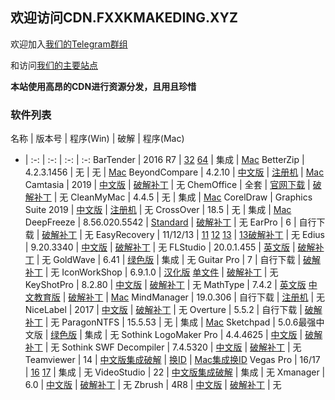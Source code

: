 ## 欢迎访问CDN.FXXKMAKEDING.XYZ

欢迎加入[我们的Telegram群组](https://t.me/fxxkmakeding)

和访问[我们的主要站点](https://www.fxxkmakeding.xyz/)

**本站使用高昂的CDN进行资源分发，且用且珍惜**

### 软件列表

名称 | 版本号 | 程序(Win) | 破解 | 程序(Mac)
- | :-: | :-: | :-: | :-:
BarTender | 2016 R7 | [32](http://e.cy.ci/Bartender/bt32.zip) [64](http://e.cy.ci/Bartender/bt64.zip) | 集成 | [Mac](http://e.cy.ci/Bartender/mac.zip)
BetterZip | 4.2.3.1456 | 无 | 无 | [Mac](http://e.cy.ci/BetterZip/mac.zip)
BeyondCompare | 4.2.10 | [中文版](http://e.cy.ci/BeyondCompare/beyondcomparezh.zip) | [注册机](http://e.cy.ci/BeyondCompare/keygen.zip) | [Mac](http://e.cy.ci/BeyondCompare/mac.zip)
Camtasia | 2019 | [中文版](http://e.cy.ci/Camtasia/camtasia.zip) | [破解补丁](http://e.cy.ci/Camtasia/crack.zip) | 无
ChemOffice | 全套 | [官网下载](https://www.perkinelmer.com.cn/Product/chemoffice-professional-chemofficepro) | [破解补丁](http://e.cy.ci/ChemOffice/crack.zip) | 无
CleanMyMac | 4.4.5 | 无 | 集成 | [Mac](http://e.cy.ci/CleanMyMac/cleanmymac.zip)
CorelDraw | Graphics Suite 2019 | [中文版](http://e.cy.ci/CorelDraw/coreldraw.zip) | [注册机](http://e.cy.ci/CorelDraw/keygen.zip) | 无
CrossOver | 18.5 | 无 | 集成 | [Mac](http://e.cy.ci/CrossOver/crossover.zip)
DeepFreeze | 8.56.020.5542 | [Standard](http://e.cy.ci/DeepFreeze/DeepFreeze.zip) | [破解补丁](http://e.cy.ci/DeepFreeze/crack.zip) | 无
EarPro | 6 | 自行下载 | [破解补丁](http://e.cy.ci/Earpro6/crack.zip) | 无
EasyRecovery | 11/12/13 | [11](http://e.cy.ci/EasyRecovery/easyrecovery11.zip) [12](http://e.cy.ci/EasyRecovery/EasyRrecovery12.zip) [13](http://e.cy.ci/EasyRecovery/EasyRecovery13.zip) | [13破解补丁](http://e.cy.ci/EasyRecovery/crack.zip) | 无
Edius | 9.20.3340 | [中文版](http://e.cy.ci/Edius9/edius9.zip) | [破解补丁](http://e.cy.ci/Edius9/crack.zip) | 无
FLStudio | 20.0.1.455 | [英文版](http://e.cy.ci/FLStudio20/flstudio20.zip) | [破解补丁](http://e.cy.ci/FLStudio20/crack.zip) | 无
GoldWave | 6.41 | [绿色版](http://e.cy.ci/GoldWave/GoldWave.zip) | 集成 | 无
Guitar Pro | 7 | 自行下载 | [破解补丁](http://e.cy.ci/GuitarPro/GuitarProcrack.zip) | 无
IconWorkShop | 6.9.1.0 | [汉化版](http://e.cy.ci/IconWorkshop/IconWorkshop.zip) [单文件](http://e.cy.ci/IconWorkshop/IconWorkshopdwj.zip) | [破解补丁](http://e.cy.ci/IconWorkshop/reg.zip) | 无
KeyShotPro | 8.2.80 | [中文版](http://e.cy.ci/KeyShotPro/keyshotpro.zip) | [破解补丁](http://e.cy.ci/KeyShotPro/crack.zip) | 无
MathType | 7.4.2 | [英文版](http://e.cy.ci/MathType/MathType.zip) [中文教育版](http://e.cy.ci/MathType/edu.zip) | [破解补丁](http://e.cy.ci/MathType/crack.zip) | [Mac](http://e.cy.ci/MathType/mac.zip)
MindManager | 19.0.306 | 自行下载 | [注册机](http://e.cy.ci/MindManager/keygen.zip) | 无
NiceLabel | 2017 | [中文版](http://e.cy.ci/NiceLabel/NiceLabel.zip) | [破解补丁](http://e.cy.ci/NiceLabel/keygen.zip) | 无
Overture | 5.5.2 | 自行下载 | [破解补丁](http://e.cy.ci/Overture/crack.zip) | 无
ParagonNTFS | 15.5.53 | 无 | 集成 | [Mac](http://e.cy.ci/ParagonNTFS/ParagonNTFS.zip)
Sketchpad | 5.0.6最强中文版 | [绿色版](http://e.cy.ci/Sketchpad/Sketchpad.zip) | 集成 | 无
Sothink LogoMaker Pro | 4.4.4625 | [中文版](http://e.cy.ci/SothinkLogoMaker/SothinkLogoMaker.zip) | [破解补丁](http://e.cy.ci/SothinkLogoMaker/crack.zip) | 无
Sothink SWF Decompiler | 7.4.5320 | [中文版](http://e.cy.ci/SothinkSWFDecompiler/SothinkSWFDecompiler.zip) | [破解补丁](http://e.cy.ci/SothinkSWFDecompiler/crack.zip) | 无
Teamviewer | 14 | [中文版集成破解](http://e.cy.ci/TeamViewer/TeamViewer.zip) | [换ID](http://e.cy.ci/TeamViewer/changeidwin.zip) | [Mac集成换ID](http://e.cy.ci/TeamViewer/mac.zip)
Vegas Pro | 16/17 | [16](http://e.cy.ci/VegasPro/vegaspro16.zip) [17](http://e.cy.ci/VegasPro/vegaspro17.zip) | 集成 | 无
VideoStudio | 22 | [中文版集成破解](http://e.cy.ci/VideoStudio/videostudio.zip) | 集成 | 无
Xmanager | 6.0 | [中文版](http://e.cy.ci/Xmanager/xmanager6.zip) | [破解补丁](http://e.cy.ci/Xmanager/keygen.zip) | 无
Zbrush | 4R8 | [中文版](http://e.cy.ci/Zbrush/zbrush.zip) | [破解补丁](http://e.cy.ci/Zbrush/crack.zip) | 无
 
